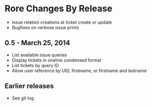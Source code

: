 Rore Changes By Release
==========================

- issue relation creations at ticket create or update
- Bugfixes on verbose issue prints

## 0.5 - March 25, 2014

- List available issue queries
- Display tickets in oneline condensed format
- List tickets by query ID
- Allow user reference by UID, firstname, or firstname and lastname

## Earlier releases

- See git log
